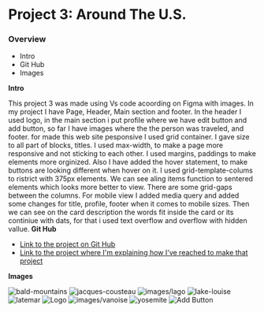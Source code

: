 # Project 3: Around The U.S.

### Overview

- Intro
- Git Hub
- Images

**Intro**

This project 3 was made using Vs code acoording on Figma with images. In my project I have Page, Header, Main section and footer. In the header I used logo, in the main section i put profile where we have edit button and add button, so far I have images where the the person was traveled, and footer. for made this web site pesponsive I used grid container. I gave size to all part of blocks, titles. I used max-width, to make a page more responsive and not sticking to each other. I used margins, paddings to make elements more orginized. Also I have added the hover statement, to make buttons are looking different when hover on it. I used grid-template-colums to ristrict with 375px elements. We can see aling items function to sentered elements which looks more better to view. There are some grid-gaps between the columns. For mobile view I added media query and added some changes for title, profile, footer when it comes to mobile sizes. Then we can see on the card description the words fit inside the card or its continiue with dats, for that i used text overflow and overflow with hidden vallue.
**Git Hub**

- [Link to the project on Git Hub](https://elvinish.github.io/se_project_aroundtheus/)
- [Link to the project where I'm explaining how I've reached to make that project](https://drive.google.com/file/d/1zV39s6If0xwRSoEGtRX1nKzW2upUsMHu/view?usp=drive_link)

**Images**

![bald-mountains](./images/bald-mountains.jpg)
![jacques-cousteau](./images/jacques-cousteau.jpg)
![images/lago](./images/lago.jpg)
![lake-louise](./images/lake-louise.jpg)
![latemar](./images/latemar.jpg)
![Logo](./images/Logo.svg)
![images/vanoise](./images/vanoise.jpg)
![yosemite](./images/yosemite.jpg)
![Add Button](./images/Add%20Button.svg)
